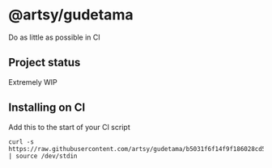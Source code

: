 # @artsy/gudetama

Do as little as possible in CI

## Project status

Extremely WIP

## Installing on CI

Add this to the start of your CI script

<!-- the_installation_command_is_on_the_next_line -->
    curl -s https://raw.githubusercontent.com/artsy/gudetama/b5031f6f14f9f186028cd5644a538dbcb30f3d42/install.sh | source /dev/stdin
